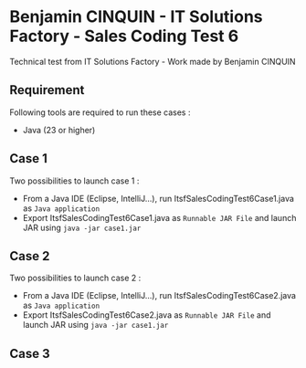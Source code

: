 # Benjamin CINQUIN - IT Solutions Factory - Sales Coding Test 6
Technical test from IT Solutions Factory - Work made by Benjamin CINQUIN

## Requirement 
Following tools are required to run these cases : 
 - Java (23 or higher)

## Case 1
Two possibilities to launch case 1 : 
 - From a Java IDE (Eclipse, IntelliJ...), run ItsfSalesCodingTest6Case1.java as `Java application`
 - Export ItsfSalesCodingTest6Case1.java as `Runnable JAR File` and launch JAR using `java -jar case1.jar`

## Case 2
Two possibilities to launch case 2 : 
 - From a Java IDE (Eclipse, IntelliJ...), run ItsfSalesCodingTest6Case2.java as `Java application`
 - Export ItsfSalesCodingTest6Case2.java as `Runnable JAR File` and launch JAR using `java -jar case1.jar`

## Case 3
